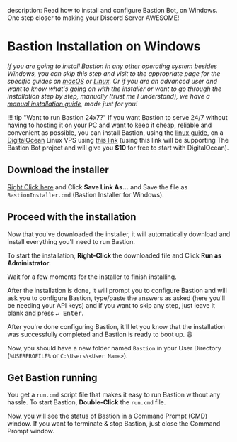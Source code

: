 description: Read how to install and configure Bastion Bot, on Windows. One step closer to making your Discord Server AWESOME!

# Bastion Installation on Windows

*If you are going to install Bastion in any other operating system besides Windows,
you can skip this step and visit to the appropriate page for the specific guides
on [macOS](install-macos) or [Linux](install-linux). Or if you are an advanced
user and want to know what's going on with the installer or want to go through
the installation step by step, manually (trust me I understand), we have a
[manual installation guide](install-manual), made just for you!*

!!! tip "Want to run Bastion 24x7?"
    If you want Bastion to serve 24/7 without having to hosting it on your
    PC and want to keep it cheap, reliable and convenient as possible, you can
    install Bastion, using the [linux guide](install-linux/), on a [DigitalOcean](https://m.do.co/c/0ee6cb9c7ee0)
    Linux VPS using [this link](https://m.do.co/c/0ee6cb9c7ee0) (using this link
    will be supporting The Bastion Bot project and will give you **$10** for
    free to start with DigitalOcean).

## Download the installer

[Right Click here](https://raw.githubusercontent.com/TheBastionBot/Bastion-Scripts/master/BastionInstaller.cmd)
and Click **Save Link As...** and Save the file as `BastionInstaller.cmd`
(Bastion Installer for Windows).

## Proceed with the installation

Now that you've downloaded the installer, it will automatically download and
install everything you'll need to run Bastion.

To start the installation, **Right-Click** the downloaded file and Click
**Run as Administrator**.

Wait for a few moments for the installer to finish installing.

After the installation is done, it will prompt you to configure Bastion and will
ask you to configure Bastion, type/paste the answers as asked (here you'll be
needing your API keys) and if you want to skip any step, just leave it blank and
press <kbd>&crarr; Enter</kbd>.

After you're done configuring Bastion, it'll let you know that the installation
was successfully completed and Bastion is ready to boot up. :smile:

Now, you should have a new folder named `Bastion` in your User Directory
(`%USERPROFILE%` or `C:\Users\<User Name>`).  


## Get Bastion running

You get a `run.cmd` script file that makes it easy to run Bastion without
any hassle. To start Bastion, **Double-Click** the `run.cmd` file.

Now, you will see the status of Bastion in a Command Prompt (CMD) window.
If you want to terminate & stop Bastion, just close the Command Prompt window.
